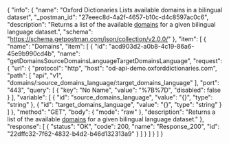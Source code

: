 {
  "info": {
    "name": "Oxford Dictionaries Lists available domains in a bilingual dataset",
    "_postman_id": "27eeec8d-4a2f-4657-b10c-d4c8597ac0c6",
    "description": "Returns a list of the available [domains](documentation/glossary?term=domain) for a given bilingual language dataset.",
    "schema": "https://schema.getpostman.com/json/collection/v2.0.0/"
  },
  "item": [
    {
      "name": "Domains",
      "item": [
        {
          "id": "acd903d2-a0b8-4c19-86a6-45e9b990cd4b",
          "name": "getDomainsSourceDomainsLanguageTargetDomainsLanguage",
          "request": {
            "url": {
              "protocol": "http",
              "host": "od-api-demo.oxforddictionaries.com",
              "path": [
                "api",
                "v1",
                "domains/:source_domains_language/:target_domains_language"
              ],
              "port": "443",
              "query": [
                {
                  "key": "No Name",
                  "value": "%7B%7D",
                  "disabled": false
                }
              ],
              "variable": [
                {
                  "id": "source_domains_language",
                  "value": "{}",
                  "type": "string"
                },
                {
                  "id": "target_domains_language",
                  "value": "{}",
                  "type": "string"
                }
              ]
            },
            "method": "GET",
            "body": {
              "mode": "raw"
            },
            "description": "Returns a list of the available [domains](documentation/glossary?term=domain) for a given bilingual language dataset."
          },
          "response": [
            {
              "status": "OK",
              "code": 200,
              "name": "Response_200",
              "id": "22dffc32-7f62-4832-b4d2-b46d132313a9"
            }
          ]
        }
      ]
    }
  ]
}